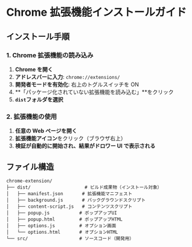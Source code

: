 # Chrome 拡張機能インストールガイド

## インストール手順

### 1. Chrome 拡張機能の読み込み

1. **Chrome を開く**
2. **アドレスバーに入力**: `chrome://extensions/`
3. **開発者モードを有効化**: 右上のトグルスイッチを ON
4. **「パッケージ化されていない拡張機能を読み込む」**をクリック
5. **`dist`フォルダを選択**

### 2. 拡張機能の使用

1. **任意の Web ページを開く**
2. **拡張機能アイコン**をクリック（ブラウザ右上）
3. **検証が自動的に開始され、結果がドロワー UI で表示される**

## ファイル構造

```
chrome-extension/
├── dist/                    # ビルド成果物（インストール対象）
│   ├── manifest.json       # 拡張機能マニフェスト
│   ├── background.js       # バックグラウンドスクリプト
│   ├── content-script.js   # コンテンツスクリプト
│   ├── popup.js           # ポップアップUI
│   ├── popup.html         # ポップアップHTML
│   ├── options.js         # オプション画面
│   └── options.html       # オプションHTML
└── src/                   # ソースコード（開発用）
```